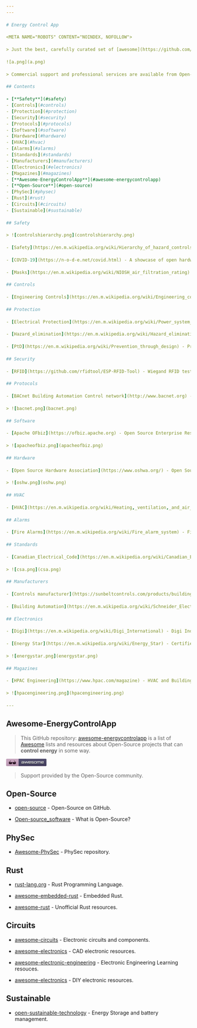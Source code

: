 ```yaml
---
---

# Energy Control App

<META NAME="ROBOTS" CONTENT="NOINDEX, NOFOLLOW">

> Just the best, carefully curated set of [awesome](https://github.com/topics/awesome) lists about [**Energy Control App**](https://energycontrolapp.github.io) software and hardware that **control energy** in any form.

![a.png](a.png)

> Commercial support and professional services are available from Open-Source hardware and software developers.

## Contents

- [**Safety**](#safety)
- [Controls](#controls)
- [Protection](#protection)
- [Security](#security)
- [Protocols](#protocols)
- [Software](#software)
- [Hardware](#hardware)
- [HVAC](#hvac)
- [Alarms](#alarms)
- [Standards](#standards)
- [Manufacturers](#manufacturers)
- [Electronics](#electronics)
- [Magazines](#magazines)
- [**Awesome-EnergyControlApp**](#awesome-energycontrolapp)
- [**Open-Source**](#open-source)
- [PhySec](#physec)
- [Rust](#rust)
- [Circuits](#circuits)
- [Sustainable](#sustainable)

## Safety

> ![controlshierarchy.png](controlshierarchy.png)

- [Safety](https://en.m.wikipedia.org/wiki/Hierarchy_of_hazard_controls) - Hierarchy of Hazard Controls.

- [COVID-19](https://n-o-d-e.net/covid.html) - A showcase of open hardware projects to fight COVID-19.

- [Masks](https://en.m.wikipedia.org/wiki/NIOSH_air_filtration_rating) - Air filtration respirators.

## Controls

- [Engineering Controls](https://en.m.wikipedia.org/wiki/Engineering_controls) - Controls designed to protect.

## Protection

- [Electrical Protection](https://en.m.wikipedia.org/wiki/Power_system_protection) - Protection of electrical power systems from faults.

- [Hazard_elimination](https://en.m.wikipedia.org/wiki/Hazard_elimination) - Protection of electrical power systems from faults.

- [PtD](https://en.m.wikipedia.org/wiki/Prevention_through_design) - Prevention through Design.

## Security

- [RFID](https://github.com/rfidtool/ESP-RFID-Tool) - Wiegand RFID testing.

## Protocols

- [BACnet Building Automation Control network](http://www.bacnet.org) - ANSI  ISO Standard Communication Protocol for buildings. 

> ![bacnet.png](bacnet.png)

## Software

- [Apache OFbiz](https://ofbiz.apache.org) - Open Source Enterprise Resource Planning.

> ![apacheofbiz.png](apacheofbiz.png)

## Hardware

- [Open Source Hardware Association](https://www.oshwa.org/) - Open Source Hardware Association.

> ![oshw.png](oshw.png)

## HVAC

- [HVAC](https://en.m.wikipedia.org/wiki/Heating,_ventilation,_and_air_conditioning) - Heating ventilation and air conditioning.

## Alarms

- [Fire Alarms](https://en.m.wikipedia.org/wiki/Fire_alarm_system) - Fire alarm systems.

## Standards

- [Canadian_Electrical_Code](https://en.m.wikipedia.org/wiki/Canadian_Electrical_Code) - Canadian Electrical Code.

> ![csa.png](csa.png)

## Manufacturers

- [Controls manufacturer](https://sunbeltcontrols.com/products/building-automation/reliable-controls) - Reliable Controls manufacturer of smart building controls.

- [Building Automation](https://en.m.wikipedia.org/wiki/Schneider_Electric) - Schneider energy and building automation solutions.

## Electronics

- [Digi](https://en.m.wikipedia.org/wiki/Digi_International) - Digi Industrial Internet of Things.

- [Energy Star](https://en.m.wikipedia.org/wiki/Energy_Star) - Certified energy-efficient products.

> ![energystar.png](energystar.png)

## Magazines

- [HPAC Engineering](https://www.hpac.com/magazine) - HVAC and Building Automation Systems magazine.

> ![hpacengineering.png](hpacengineering.png)

---
```


<META NAME="ROBOTS" CONTENT="NOINDEX, NOFOLLOW">

## Awesome-EnergyControlApp

> This GitHub repository: [awesome-energycontrolapp](https://github.com/energycontrolapp/awesome-energycontrolapp) is a list of [Awesome](https://github.com/sindresorhus/awesome) lists and resources about Open-Source projects that can **control energy** in some way.

![a.png](a.png)

> Support provided by the Open-Source community.

## Open-Source

- [open-source](https://github.com/open-source) - Open-Source on GitHub.

- [Open-source_software](https://en.m.wikipedia.org/wiki/Open-source_software) - What is Open-Source?

## PhySec

- [Awesome-PhySec](https://github.com/l373/Awesome-PhySec) - PhySec repository.

## Rust

- [rust-lang.org](https://www.rust-lang.org/) - Rust Programming Language.

- [awesome-embedded-rust](https://github.com/rust-embedded/awesome-embedded-rust) - Embedded Rust.

- [awesome-rust](https://github.com/rust-unofficial/awesome-rust) - Unofficial Rust resources.

## Circuits

- [awesome-circuits](https://github.com/Xndr7/awesome-circuits) - Electronic circuits and components.

- [awesome-electronics](https://github.com/kitspace/awesome-electronics) - CAD electronic resources.

- [awesome-electronic-engineering](https://github.com/SergioGasquez/awesome-electronic-engineering) - Electronic Engineering Learning resouces.

- [awesome-electronics](https://github.com/techgaun/awesome-electronics) - DIY electronic resources.

## Sustainable

- [open-sustainable-technology](https://github.com/protontypes/open-sustainable-technology) - Energy Storage and battery management.








